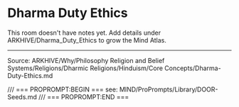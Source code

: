 # Dharma Duty Ethics

This room doesn't have notes yet. Add details under ARKHIVE/Dharma_Duty_Ethics to grow the Mind Atlas.

---
Source: ARKHIVE/Why/Philosophy Religion and Belief Systems/Religions/Dharmic Religions/Hinduism/Core Concepts/Dharma-Duty-Ethics.md

/// === PROPROMPT:BEGIN ===
see: MIND/ProPrompts/Library/DOOR-Seeds.md
/// === PROPROMPT:END ===
